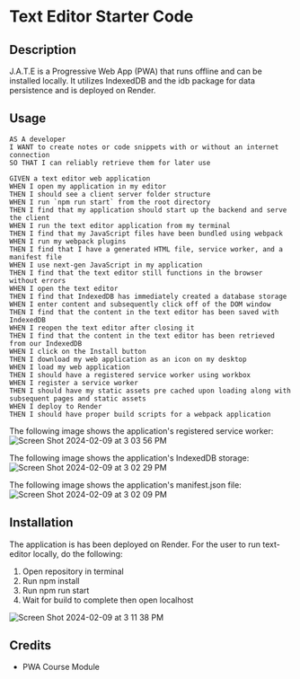 # Text Editor Starter Code

## Description
J.A.T.E is a Progressive Web App (PWA) that runs offline and can be installed locally. It utilizes IndexedDB and the idb package for data persistence and is deployed on Render.
## Usage
    AS A developer
    I WANT to create notes or code snippets with or without an internet connection
    SO THAT I can reliably retrieve them for later use

    GIVEN a text editor web application
    WHEN I open my application in my editor
    THEN I should see a client server folder structure
    WHEN I run `npm run start` from the root directory
    THEN I find that my application should start up the backend and serve the client
    WHEN I run the text editor application from my terminal
    THEN I find that my JavaScript files have been bundled using webpack
    WHEN I run my webpack plugins
    THEN I find that I have a generated HTML file, service worker, and a manifest file
    WHEN I use next-gen JavaScript in my application
    THEN I find that the text editor still functions in the browser without errors
    WHEN I open the text editor
    THEN I find that IndexedDB has immediately created a database storage
    WHEN I enter content and subsequently click off of the DOM window
    THEN I find that the content in the text editor has been saved with IndexedDB
    WHEN I reopen the text editor after closing it
    THEN I find that the content in the text editor has been retrieved from our IndexedDB
    WHEN I click on the Install button
    THEN I download my web application as an icon on my desktop
    WHEN I load my web application
    THEN I should have a registered service worker using workbox
    WHEN I register a service worker
    THEN I should have my static assets pre cached upon loading along with subsequent pages and static assets
    WHEN I deploy to Render
    THEN I should have proper build scripts for a webpack application

The following image shows the application's registered service worker:
![Screen Shot 2024-02-09 at 3 03 56 PM](https://github.com/dtjones23/PWA-Text-Editor0/assets/142169871/e7e550ad-d197-4935-85dd-058e0e22982e)

The following image shows the application's IndexedDB storage:
![Screen Shot 2024-02-09 at 3 02 29 PM](https://github.com/dtjones23/PWA-Text-Editor0/assets/142169871/4e002899-f3c7-4353-8687-0e42e7bd47df)

The following image shows the application's manifest.json file:
![Screen Shot 2024-02-09 at 3 02 09 PM](https://github.com/dtjones23/PWA-Text-Editor0/assets/142169871/94d6c944-0d2a-430e-a049-2c588ce8296a)

    
    
## Installation
The application is has been deployed on Render.
For the user to run text-editor locally, do the following:
  1. Open repository in terminal
  2. Run npm install
  3. Run npm run start
  4. Wait for build to complete then open localhost

  ![Screen Shot 2024-02-09 at 3 11 38 PM](https://github.com/dtjones23/PWA-Text-Editor0/assets/142169871/4e7d20d4-e346-4480-acce-df343537758a)


## Credits
- PWA Course Module

